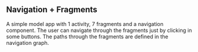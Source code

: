 ## Navigation + Fragments

A simple model app with 1 activity, 7 fragments and a navigation component.
The user can navigate through the fragments just by clicking in some buttons.
The paths through the fragments are defined in the navigation graph.
